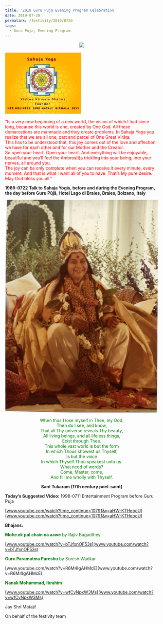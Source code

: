 ```yaml
---
title: '2019 Guru Puja Evening Program Celebration'
date: 2019-07-20
permalink: /festivity/2019/0720
tags:
  - Guru Puja, Evening Program
---
```


<div style="text-align: center"><img src="/image/image1.png" width="100" /></div>


![PICTURE 1](/images/image1.png)

<p style="color:red;">
"Is a very new beginning of a new world, the vision of which I had since long, because this world is one, created by One God. All these demarcations are manmade and they create problems. In Sahaja Yoga you realize that we are all one, part and parcel of One Great Virāṭa.<br>
This has to be understood that, this joy comes out of the love and affection we have for each other and for our Mother and the Creator.<br>
So open your heart. Open your heart. And everything will be enjoyable, beautiful and you’ll feel the Ambros[i]a trickling into your being, into your nerves, all around you.<br>
The joy can be only complete when you can receive it every minute, every moment. And that is what I want all of you to have. That’s My pure desire.<br>
May God bless you all."<br>
</p>
<b>1989-0722 Talk to Sahaja Yogis, before and during the Evening Program, the day before Guru Pūjā, Hotel Lago di Braies, Braies, Bolzano, Italy</b>

![PICTURE 8](/images/image8.png)

<p style="color:green; text-align:center;">
When thus I lose myself in Thee, my God,<br>
Then do I see, and know,<br>
That all Thy universe reveals Thy beauty,<br>
All living beings, and all lifeless things,<br>
Exist through Thee.<br>
This whole vast world is but the form<br>
In which Thous showest us Thyself,<br>
Is but the voice<br>
In which Thyself Thou speakest unto us.<br>
What need of words?<br>
Come, Master, come,<br>
And fill me wholly with Thyself.<br>
</p>
<p style="text-align:center;"><b>Sant Tukaram (17th century poet-saint)</b><br></p>  

<b>Today’s Suggested Video:</b> 1998-0711 Entertainment Program before Guru Puja  

[www.youtube.com/watch?time_continue=10791&v=aHW-KTHeocU](www.youtube.com/watch?time_continue=10791&v=aHW-KTHeocU)

<b>Bhajans:</b>

<p style="color:green; text-align:left;">
<b>Mohe ek pal chain na aawe</b> by Rajiv Bagadthey<br>
</p>

[www.youtube.com/watch?v=bTJfxnOF53s](www.youtube.com/watch?v=bTJfxnOF53s)

<p style="color:green; text-align:left;">
<b>Guru Paramatma Pareshu</b> by Suresh Wadkar<br>
</p>
[www.youtube.com/watch?v=R6M4IgAHMcE](www.youtube.com/watch?v=R6M4IgAHMcE)

<p style="color:green; text-align:left;">
<b>Nanak Mohammad, Ibrahim</b><br>
</p>

[www.youtube.com/watch?v=wfCyNpxW3Ms](www.youtube.com/watch?v=wfCyNpxW3Ms)

Jay Shri Mataji!

On behalf of the festivity team